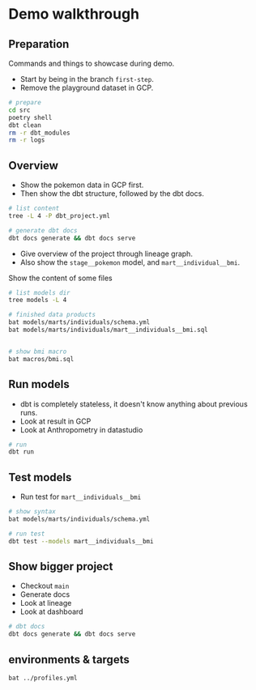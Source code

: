 # Demo walkthrough

## Preparation
Commands and things to showcase during demo.
* Start by being in the branch `first-step`.
* Remove the playground dataset in GCP.

```sh
# prepare
cd src
poetry shell
dbt clean
rm -r dbt_modules
rm -r logs
```
## Overview
* Show the pokemon data in GCP first.
* Then show the dbt structure, followed by the dbt docs.

```sh
# list content
tree -L 4 -P dbt_project.yml

# generate dbt docs
dbt docs generate && dbt docs serve
```

* Give overview of the project through lineage graph.
* Also show the `stage__pokemon` model, and `mart__individual__bmi`.

Show the content of some files
```sh
# list models dir
tree models -L 4

# finished data products
bat models/marts/individuals/schema.yml
bat models/marts/individuals/mart__individuals__bmi.sql


# show bmi macro
bat macros/bmi.sql
```

## Run models
* dbt is completely stateless, it doesn't know anything about previous runs.
* Look at result in GCP
* Look at Anthropometry in datastudio
```sh
# run
dbt run
```

## Test models
* Run test for `mart__individuals__bmi`

```sh
# show syntax
bat models/marts/individuals/schema.yml

# run test
dbt test --models mart__individuals__bmi
```

## Show bigger project
* Checkout `main`
* Generate docs
* Look at lineage
* Look at dashboard

```sh
# dbt docs
dbt docs generate && dbt docs serve
```

## environments & targets

```sh
bat ../profiles.yml
```